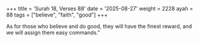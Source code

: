+++
title = 'Surah 18, Verses 88'
date = '2025-08-27'
weight = 2228
ayah = 88
tags = ["believe", "faith", "good"]
+++

As for those who believe and do good, they will have the finest reward, and we will assign them easy commands.”